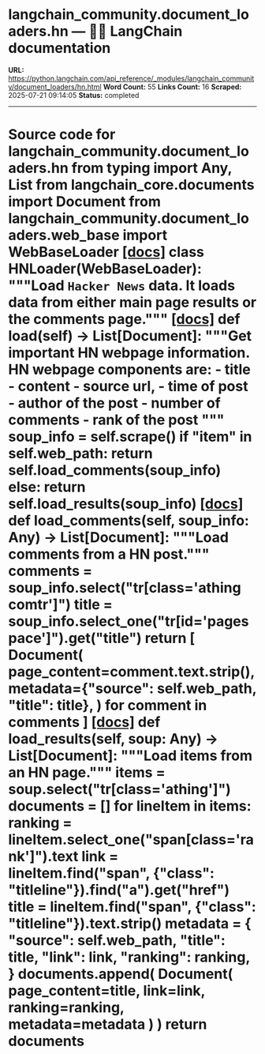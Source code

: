# langchain_community.document_loaders.hn — 🦜🔗 LangChain  documentation

**URL:** https://python.langchain.com/api_reference/_modules/langchain_community/document_loaders/hn.html
**Word Count:** 55
**Links Count:** 16
**Scraped:** 2025-07-21 09:14:05
**Status:** completed

---

# Source code for langchain\_community.document\_loaders.hn               from typing import Any, List          from langchain_core.documents import Document          from langchain_community.document_loaders.web_base import WebBaseLoader                              [[docs]](https://python.langchain.com/api_reference/community/document_loaders/langchain_community.document_loaders.hn.HNLoader.html#langchain_community.document_loaders.hn.HNLoader)     class HNLoader(WebBaseLoader):         """Load `Hacker News` data.              It loads data from either main page results or the comments page."""                         [[docs]](https://python.langchain.com/api_reference/community/document_loaders/langchain_community.document_loaders.hn.HNLoader.html#langchain_community.document_loaders.hn.HNLoader.load)         def load(self) -> List[Document]:             """Get important HN webpage information.                  HN webpage components are:                 - title                 - content                 - source url,                 - time of post                 - author of the post                 - number of comments                 - rank of the post             """             soup_info = self.scrape()             if "item" in self.web_path:                 return self.load_comments(soup_info)             else:                 return self.load_results(soup_info)                                        [[docs]](https://python.langchain.com/api_reference/community/document_loaders/langchain_community.document_loaders.hn.HNLoader.html#langchain_community.document_loaders.hn.HNLoader.load_comments)         def load_comments(self, soup_info: Any) -> List[Document]:             """Load comments from a HN post."""             comments = soup_info.select("tr[class='athing comtr']")             title = soup_info.select_one("tr[id='pagespace']").get("title")             return [                 Document(                     page_content=comment.text.strip(),                     metadata={"source": self.web_path, "title": title},                 )                 for comment in comments             ]                                        [[docs]](https://python.langchain.com/api_reference/community/document_loaders/langchain_community.document_loaders.hn.HNLoader.html#langchain_community.document_loaders.hn.HNLoader.load_results)         def load_results(self, soup: Any) -> List[Document]:             """Load items from an HN page."""             items = soup.select("tr[class='athing']")             documents = []             for lineItem in items:                 ranking = lineItem.select_one("span[class='rank']").text                 link = lineItem.find("span", {"class": "titleline"}).find("a").get("href")                 title = lineItem.find("span", {"class": "titleline"}).text.strip()                 metadata = {                     "source": self.web_path,                     "title": title,                     "link": link,                     "ranking": ranking,                 }                 documents.append(                     Document(                         page_content=title, link=link, ranking=ranking, metadata=metadata                     )                 )             return documents